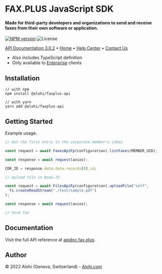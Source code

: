 # FAX.PLUS JavaScript SDK

<p>
<h4>Made for third-party developers and organizations to send and receive faxes from their own software or
    application.</h4>
<p>
    <a href="https://www.npmjs.com/package/@alohi/faxplus-api"><img
            src="https://img.shields.io/npm/v/@alohi/faxplus-api?style=flat-square" alt="NPM version"></img></a>
    <img src="https://img.shields.io/badge/license-MIT-green.svg?style=flat-square" alt="License">
</p>
</p>

<p>
    <a href="https://apidoc.fax.plus" target="_blank">API Documentation 3.0.2</a>  •
  <a href="https://www.fax.plus" target="_blank">Home</a>  •
  <a href="https://www.fax.plus/help/" target="_blank">Help Center</a>  •
  <a href="https://www.fax.plus/contact-us/" target="_blank">Contact Us</a>
</p>

- Also includes TypeScript definition
- Only available to [Enterprise](https://www.fax.plus/pricing/) clients


## Installation

```
// with npm
npm install @alohi/faxplus-api

// with yarn
yarn add @alohi/faxplus-api
```

## Getting Started

Example usage:

```js
// Get the first entry in the corporate member's inbox

const request = await FaxesApiFp(configuration).listFaxes(MEMBER_UID);

const response = await request(axios);

CDR_ID = response.data.data.records[0].id;

// Upload file in Node.JS

const request = await FilesApiFp(configuration).uploadFile("self",
  fs.createReadStream("./test/sample.pdf")
);

const response = await request(axios);

// Send fax

```

## Documentation
Visit the full API reference at [apidoc.fax.plus](https://apidoc.fax.plus).

## Author
© 2022 Alohi (Geneva, Switzerland) - [Alohi.com](https://alohi.com)